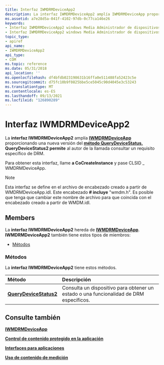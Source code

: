 ```yaml
---
title: Interfaz IWMDRMDeviceApp2
description: La interfaz IWMDRMDeviceApp2 amplía IWMDRMDeviceApp proporcionando una nueva versión del método QueryDeviceStatus.
ms.assetid: a7e28d5a-041f-4102-97db-0c77ca146e26
keywords:
- Interfaz IWMDRMDeviceApp2 windows Media Administrador de dispositivos
- Interfaz IWMDRMDeviceApp2 windows Media Administrador de dispositivos , descrito
topic_type:
- apiref
api_name:
- IWMDRMDeviceApp2
api_type:
- COM
ms.topic: reference
ms.date: 05/31/2018
api_location: ''
ms.openlocfilehash: df4bfdb023198631b16ffa0e511488fa52423c5e
ms.sourcegitcommit: d75fc10b9f0825bbe5ce5045c90d4045e3c53243
ms.translationtype: MT
ms.contentlocale: es-ES
ms.lasthandoff: 09/13/2021
ms.locfileid: "126890289"
---
```

# <a name="iwmdrmdeviceapp2-interface"></a>Interfaz IWMDRMDeviceApp2

La **interfaz IWMDRMDeviceApp2** amplía [**IWMDRMDeviceApp**](iwmdrmdeviceapp.md) proporcionando una nueva versión del [**método QueryDeviceStatus.**](iwmdrmdeviceapp-querydevicestatus.md) **QueryDeviceStatus2 permite** al autor de la llamada consultar un requisito específico de DRM.

Para obtener esta interfaz, llame **a CoCreateInstance** y pase CLSID \_ WMDRMDeviceApp.

> [!Note]  
> Esta interfaz se define en el archivo de encabezado creado a partir de WMDRMDeviceApp.idl. Este encabezado **\# incluye** "wmdm.h". Es posible que tenga que cambiar este nombre de archivo para que coincida con el encabezado creado a partir de WMDM.idl.

 

## <a name="members"></a>Members

La **interfaz IWMDRMDeviceApp2** hereda de [**IWMDRMDeviceApp**](iwmdrmdeviceapp.md). **IWMDRMDeviceApp2** también tiene estos tipos de miembros:

-   [Métodos](#methods)

### <a name="methods"></a>Métodos

La **interfaz IWMDRMDeviceApp2** tiene estos métodos.



| Método                                                            | Descripción                                                          |
|:------------------------------------------------------------------|:---------------------------------------------------------------------|
| [**QueryDeviceStatus2**](iwmdrmdeviceapp2-querydevicestatus2.md) | Consulta un dispositivo para obtener un estado o una funcionalidad de DRM específicos.<br/> |



 

## <a name="see-also"></a>Consulte también

<dl> <dt>

[**IWMDRMDeviceApp**](iwmdrmdeviceapp.md)
</dt> <dt>

[**Control de contenido protegido en la aplicación**](handling-protected-content-in-the-application.md)
</dt> <dt>

[**Interfaces para aplicaciones**](interfaces-for-applications.md)
</dt> <dt>

[**Uso de contenido de medición**](metering-content-usage.md)
</dt> </dl>

 

 






